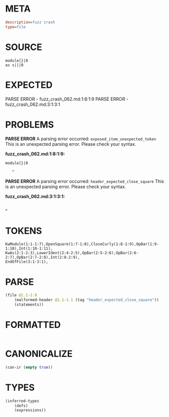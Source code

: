 # META
~~~ini
description=fuzz crash
type=file
~~~
# SOURCE
~~~roc
module[}|0
as s|||0
~~~
# EXPECTED
PARSE ERROR - fuzz_crash_062.md:1:8:1:9
PARSE ERROR - fuzz_crash_062.md:3:1:3:1
# PROBLEMS
**PARSE ERROR**
A parsing error occurred: `exposed_item_unexpected_token`
This is an unexpected parsing error. Please check your syntax.

**fuzz_crash_062.md:1:8:1:9:**
```roc
module[}|0
```
       ^


**PARSE ERROR**
A parsing error occurred: `header_expected_close_square`
This is an unexpected parsing error. Please check your syntax.

**fuzz_crash_062.md:3:1:3:1:**
```roc

```
^


# TOKENS
~~~zig
KwModule(1:1-1:7),OpenSquare(1:7-1:8),CloseCurly(1:8-1:9),OpBar(1:9-1:10),Int(1:10-1:11),
KwAs(2:1-2:3),LowerIdent(2:4-2:5),OpBar(2:5-2:6),OpBar(2:6-2:7),OpBar(2:7-2:8),Int(2:8-2:9),
EndOfFile(3:1-3:1),
~~~
# PARSE
~~~clojure
(file @1.1-2.9
	(malformed-header @1.1-1.1 (tag "header_expected_close_square"))
	(statements))
~~~
# FORMATTED
~~~roc

~~~
# CANONICALIZE
~~~clojure
(can-ir (empty true))
~~~
# TYPES
~~~clojure
(inferred-types
	(defs)
	(expressions))
~~~
